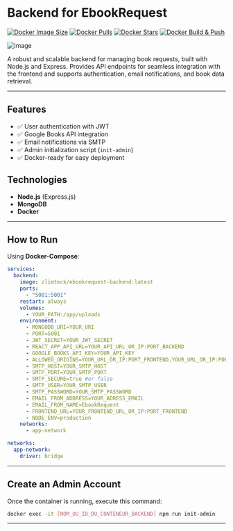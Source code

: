 # Backend for EbookRequest

[![Docker Image Size](https://badgen.net/docker/size/zlimteck/ebookrequest-backend?icon=docker&label=image%20size)](https://hub.docker.com/r/zlimteck/ebookrequest-backend/)
[![Docker Pulls](https://badgen.net/docker/pulls/zlimteck/ebookrequest-backend?icon=docker&label=pulls)](https://hub.docker.com/r/zlimteck/ebookrequest-backend/)
[![Docker Stars](https://badgen.net/docker/stars/zlimteck/ebookrequest-backend?icon=docker&label=stars)](https://hub.docker.com/r/zlimteck/ebookrequest-backend/)
[![Docker Build & Push](https://github.com/zlimteck/backend_ebookrequest/actions/workflows/docker-image.yml/badge.svg)](https://github.com/zlimteck/backend_ebookrequest/actions/workflows/docker-image.yml)

![image](https://zupimages.net/up/25/20/wdmb.png)

A robust and scalable backend for managing book requests, built with Node.js and Express.
Provides API endpoints for seamless integration with the frontend and supports authentication, email notifications, and book data retrieval.

---

## Features

- ✅ User authentication with JWT  
- ✅ Google Books API integration  
- ✅ Email notifications via SMTP  
- ✅ Admin initialization script (`init-admin`)  
- ✅ Docker-ready for easy deployment  

## Technologies

- **Node.js** (Express.js)  
- **MongoDB**  
- **Docker**

---

## How to Run

Using **Docker-Compose**:

```yaml
services:
  backend:
    image: zlimteck/ebookrequest-backend:latest
    ports:
      - "5001:5001"
    restart: always
    volumes:
      - YOUR_PATH:/app/uploads
    environment:
      - MONGODB_URI=YOUR_URI
      - PORT=5001
      - JWT_SECRET=YOUR_JWT_SECRET
      - REACT_APP_API_URL=YOUR_API_URL_OR_IP:PORT_BACKEND
      - GOOGLE_BOOKS_API_KEY=YOUR_API_KEY
      - ALLOWED_ORIGINS=YOUR_URL_OR_IP:PORT_FRONTEND,YOUR_URL_OR_IP:PORT_BACKEND
      - SMTP_HOST=YOUR_SMTP_HOST
      - SMTP_PORT=YOUR_SMTP_PORT
      - SMTP_SECURE=true #or false
      - SMTP_USER=YOUR_SMTP_USER
      - SMTP_PASSWORD=YOUR_SMTP_PASSWORD
      - EMAIL_FROM_ADDRESS=YOUR_ADRESS_EMAIL
      - EMAIL_FROM_NAME=EbookRequest
      - FRONTEND_URL=YOUR_FRONTEND_URL_OR_IP:PORT_FRONTEND
      - NODE_ENV=production
    networks:
      - app-network

networks:
  app-network:
    driver: bridge
```
---

## Create an Admin Account

Once the container is running, execute this command:

```bash
docker exec -it [NOM_OU_ID_DU_CONTENEUR_BACKEND] npm run init-admin
```

---